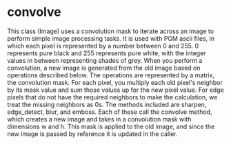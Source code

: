 # convolve
This class (Image) uses a convolution mask to iterate across an image to perform simple image processing tasks.
It is used with PGM ascii files, in which each pixel is represented by a number between 0 and 255. 0 represents pure black and 255 represents pure white, with the integer values in between representing shades of grey. 
When you perform a convolution, a new image is generated from the old image based on operations described below.
The operations are represented by a matrix, the convolution mask. For each pixel, you multiply each old pixel's neighbor by its mask value and sum those values up for the new pixel value. 
For edge pixels that do not have the required neighbors to make the calculation, we treat the missing neighbors as 0s.
The methods included are sharpen, edge_detect, blur, and emboss. Each of these call the convolve method, which creates a new image and takes in a convolution mask with dimensions w and h. This mask is applied to the old image, and since the new image is passed by reference it is updated in the caller.
